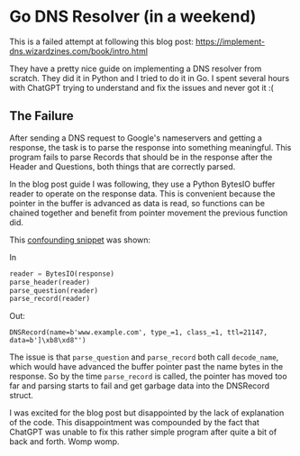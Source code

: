 # Go DNS Resolver (in a weekend)
This is a failed attempt at following this blog post: https://implement-dns.wizardzines.com/book/intro.html

They have a pretty nice guide on implementing a DNS resolver from scratch. They did it in Python and I tried to do it in Go. I spent several hours with ChatGPT trying to understand and fix the issues and never got it :(

## The Failure
After sending a DNS request to Google's nameservers and getting a response, the task is to parse the response into something meaningful. This program fails to parse Records that should be in the response after the Header and Questions, both things that are correctly parsed.

In the blog post guide I was following, they use a Python BytesIO buffer reader to operate on the response data. This is convenient because the pointer in the buffer is advanced as data is read, so functions can be chained together and benefit from pointer movement the previous function did.

This [confounding snippet](https://implement-dns.wizardzines.com/book/part_2.html#finish-our-dnsrecord-parsing) was shown:

In
```python
reader = BytesIO(response)
parse_header(reader)
parse_question(reader)
parse_record(reader)
```
Out:
```console
DNSRecord(name=b'www.example.com', type_=1, class_=1, ttl=21147, data=b']\xb8\xd8"')
```

The issue is that `parse_question` and `parse_record` both call `decode_name`, which would have advanced the buffer pointer past the name bytes in the response. So by the time `parse_record` is called, the pointer has moved too far and parsing starts to fail and get garbage data into the DNSRecord struct.

I was excited for the blog post but disappointed by the lack of explanation of the code. This disappointment was compounded by the fact that ChatGPT was unable to fix this rather simple program after quite a bit of back and forth. Womp womp.